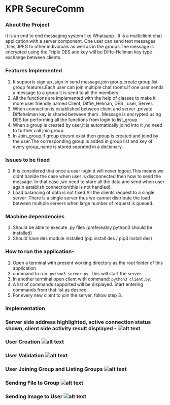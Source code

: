 # KPR SecureComm

### About the Project
It is an end to end messaging system like Whatsapp . It is a multiclient chat application with a server component. One user can send text messages ,files,JPEG to other individuals as well as in the groups.The message is encrypted using the Triple DES and key will be Diffe-Hellman key type exchange between clients.
### Features Implemented
1. It supports sign up ,sign in send message,join group,create group,list group features.Each user can join multiple chat rooms.If one user sends a message to a group it is send to all the members.
2. All the functions are implemented with the help of classes to make it more user friendly named Client, Diffie_Helman, DES , user, Server.
3. When connection is established between client and server ,private Diffehelman key is shared between them . Message is encrypted using DES for performing all the functions from login to list_group. 
5. When a group is created by user,it is automatically joind into it ,no need to further call join group. 
6. In Join_group,if group doesnt exist then group is created and joind by the user.The corresponding group is added in group list and key of every group_name is stored seprated in a dictionary.
### Issues to be fixed
1. It is considered that once a user login,it will never logout.This means we didnt hanlde the case when user is disconnected then how to send the message. In that case ,we need to store all the data and send when user again establish connection(this is not handled).
2. Load balancing of data is not fixed.All the clients request to a single server .There is a single server thus we cannot  distribute the load between multiple servers when large number of request is queued.

### Machine dependencies
1. Should be able to execute .py files (prefereably python3 should be installed)
2. Should have des module installed (pip install des / pip3 install des)

### How to run the application-
1. Open a terminal with present working directory as the root folder of this application
2. command to run: `python3 server.py`. This will start the server.
3. In another terminal open client with command: `python3 client.py`.
4. A list of commands supported will be displayed. Start entering commands from that list as desired.
5. For every new client to join the server, follow step 3.

### Implementation
### Server side address highlighted, active connection status shown, client side activity result displayed - ![alt text](https://github.com/nayanika0208/sns-chat-application/blob/master/6.png)
### User Creation  ![alt text](https://github.com/nayanika0208/sns-chat-application/blob/master/1.png)
### User Validation  ![alt text](https://github.com/nayanika0208/sns-chat-application/blob/master/2.png)
### User Joining Group and Listing Groups  ![alt text](https://github.com/nayanika0208/sns-chat-application/blob/master/3.png)
### Sending File to Group  ![alt text](https://github.com/nayanika0208/sns-chat-application/blob/master/4.png)
### Sending Image to User  ![alt text](https://github.com/nayanika0208/sns-chat-application/blob/master/5.png)
